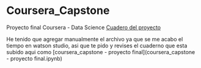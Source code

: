 # Coursera_Capstone
Proyecto final Coursera - Data Science
[Cuadero del proyecto](https://dataplatform.cloud.ibm.com/analytics/notebooks/v2/88b278a8-90ca-4d34-890b-f90efa25be7a/view?access_token=bbdde60d22a8caa641d2f35ee8d660ceda9d0f7b2ef3359389a2c7fb54850fd2)

He tenido que agregar manualmente el archivo ya que se me acabo el tiempo en watson studio, asi que te pido y revises el cuaderno que esta subido aqui como [coursera_capstone - proyecto final](coursera_capstone - proyecto final.ipynb)


